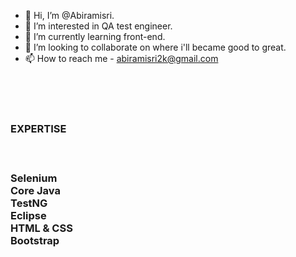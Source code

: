 - 👋 Hi, I’m @Abiramisri.
- 👀 I’m interested in QA test engineer.
- 🌱 I’m currently learning front-end.
- 💞️ I’m looking to collaborate on where i'll became good to great.
- 📫 How to reach me - abiramisri2k@gmail.com
<br>
<br>
<br>
<h3>EXPERTISE<h3><br>
  
  Selenium<br>Core Java<br>TestNG<br>Eclipse<br>HTML & CSS<br>Bootstrap

<!---
Abiramisri2k/Abiramisri2k is a ✨ special ✨ repository because its `README.md` (this file) appears on your GitHub profile.
You can click the Preview link to take a look at your changes.
--->
